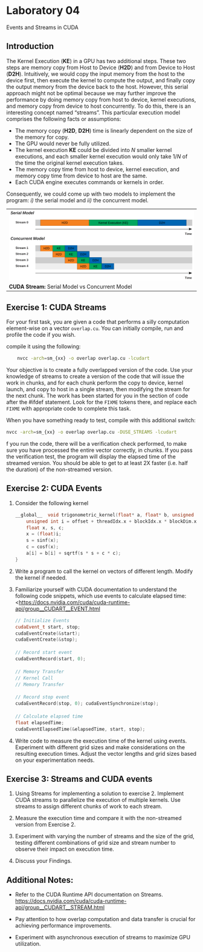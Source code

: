 # Laboratory 04

Events and Streams in CUDA

## Introduction

The Kernel Execution (**KE**) in a GPU has two additional steps. These two steps are memory copy from Host to Device (**H2D**) and from Device to Host (**D2H**). Intuitively, we would copy the input memory from the host to the device first, then execute the kernel to compute the output, and finally copy the output memory from the device back to the host. However, this serial approach might not be optimal because we may further improve the performance by doing memory copy from host to device, kernel executions, and memory copy from device to host concurrently. To do this, there is an interesting concept named “streams”. This particular execution model comprises the following facts or assumptions:

- The memory copy (**H2D**, **D2H**) time is linearly dependent on the size of the memory for copy.
- The GPU would never be fully utilized.
- The kernel execution **KE** could be divided into $N$ smaller kernel executions, and each smaller kernel execution would only take $1/N$ of the time the original kernel execution takes.
- The memory copy time from host to device, kernel execution, and memory copy time from device to host are the same.
- Each CUDA engine executes commands or kernels in order.

Consequently, we could come up with two models to implement the program: *i)* the serial model and *ii)* the concurrent model.

||
|-|
|<img src="docs/image.png" alt="picture" width="700" style="background-color:white;"/>|
|**CUDA Stream:** Serial Model vs Concurrent Model|




## Exercise 1: CUDA Streams

For your first task, you are given a code that performs a silly computation element-wise on a vector `overlap.cu`. You can initially compile, run and profile the code if you wish.

compile it using the following:

```bash
    nvcc -arch=sm_{xx} -o overlap overlap.cu -lcudart
```

Your objective is to create a fully overlapped version of the code. Use your knowledge of streams to create a version of the code that will issue the work in chunks, and for each chunk perform the copy to device, kernel launch, and copy to host in a single stream, then modifying the stream for the next chunk. The work has been started for you in the section of code after the #ifdef statement. Look for the ``FIXME`` tokens there, and replace each ``FIXME`` with appropriate code to complete this task.

When you have something ready to test, compile with this additional switch:

```bash
nvcc -arch=sm_{xx} -o overlap overlap.cu -DUSE_STREAMS -lcudart
```

f you run the code, there will be a verification check performed, to make sure you have processed the entire vector correctly, in chunks. If you pass the verification test, the program will display the elapsed time of the streamed version. You should be able to get to at least 2X faster (i.e. half the duration) of the non-streamed version.

## Exercise 2: CUDA Events

1. Consider the following kernel

    ```cpp
    __global__  void trigonometric_kernel(float* a, float* b, unsigned int offset){
        unsigned int i = offset + threadIdx.x + blockIdx.x * blockDim.x; 
        float x, s, c;
        x = (float)i; 
        s = sinf(x); 
        c = cosf(x);
        a[i] = b[i] + sqrtf(s * s + c * c);
    }
    ```

2. Write a program to call the kernel on vectors of different length. Modify the kernel if needed.

3. Familiarize yourself with CUDA documentation to understand the following code snippets, which use events to calculate elapsed time: <<https://docs.nvidia.com/cuda/cuda-runtime-api/group__CUDART__EVENT.html>

    ```cpp
    // Initialize Events 
    cudaEvent_t start, stop; 
    cudaEventCreate(&start); 
    cudaEventCreate(&stop);

    // Record start event 
    cudaEventRecord(start, 0);

    // Memory Transfer
    // Kernel Call
    // Memory Transfer

    // Record stop event 
    cudaEventRecord(stop, 0); cudaEventSynchronize(stop);

    // Calculate elapsed time 
    float elapsedTime;
    cudaEventElapsedTime(&elapsedTime, start, stop);
    ```

4. Write code to measure the execution time of the kernel using events. Experiment with different grid sizes and make considerations on the resulting execution times. Adjust the vector lengths and grid sizes based on your experimentation needs.

## Exercise 3: Streams and CUDA events

1. Using Streams for implementing a solution to exercise 2. Implement CUDA streams to parallelize the execution of multiple kernels. Use streams to assign different chunks of work to each stream.

2. Measure the execution time and compare it with the non-streamed version from Exercise 2.

3. Experiment with varying the number of streams and the size of the grid, testing different combinations of grid size and stream number to observe their impact on execution time.

4. Discuss your Findings.

## Additional Notes:

- Refer to the CUDA Runtime API documentation on Streams. <https://docs.nvidia.com/cuda/cuda-runtime-api/group__CUDART__STREAM.html>

- Pay attention to how overlap computation and data transfer is crucial for achieving performance improvements.

- Experiment with asynchronous execution of streams to maximize GPU utilization.
